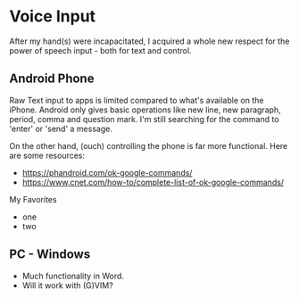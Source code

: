 
# Voice Input

After my hand(s) were incapacitated, I acquired a whole new respect for the power of speech input - both for text and control.

## Android Phone

Raw Text input to apps is limited compared to what's available on the iPhone.  Android only gives basic operations like new line, new paragraph, period, comma and question mark.  I'm still searching for the command to 'enter' or 'send' a message.

On the other hand, (ouch) controlling the phone is far more functional.   Here are some resources:
* https://phandroid.com/ok-google-commands/
* https://www.cnet.com/how-to/complete-list-of-ok-google-commands/

My Favorites
* one
* two

## PC - Windows
* Much functionality in Word.
* Will it work with (G)VIM?
